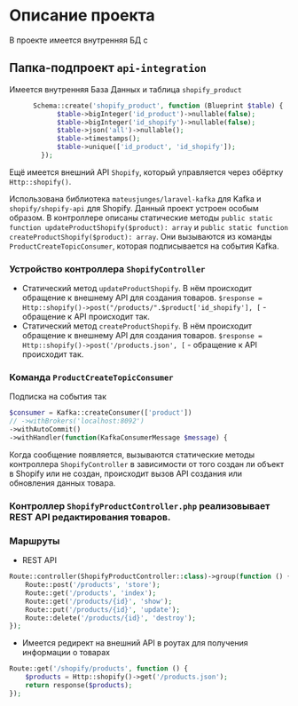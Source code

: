 # Описание проекта
В проекте имеется внутренняя БД с 

## Папка-подпроект `api-integration`
Имеется внутренняя База Данных и таблица `shopify_product`

```PHP
      Schema::create('shopify_product', function (Blueprint $table) {
            $table->bigInteger('id_product')->nullable(false);
            $table->bigInteger('id_shopify')->nullable(false);
            $table->json('all')->nullable();
            $table->timestamps();
            $table->unique(['id_product', 'id_shopify']);
        });
```

Ещё имеется внешний API `Shopify`, который управляется через обёртку `Http::shopify()`.

Использована библиотека `mateusjunges/laravel-kafka` для Kafka и `shopify/shopify-api` для Shopify.
Данный проект устроен особым образом. В контроллере описаны статические методы `public static function updateProductShopify($product): array` и `public static function createProductShopify($product): array`. Они вызываются из команды `ProductCreateTopicConsumer`, которая подписывается на события Kafka.

### Устройство контроллера `ShopifyController`
- Статический метод `updateProductShopify`. В нём происходит обращение к внешнему API для создания товаров. `$response = Http::shopify()->post("/products/".$product['id_shopify'], [` - обращение к API происходит так. 
- Статический метод `createProductShopify`. В нём происходит обращение к внешнему API для создания товаров. `$response = Http::shopify()->post('/products.json', [` - обращение к API происходит так. 

### Команда `ProductCreateTopicConsumer`
Подписка на события так 
```PHP
$consumer = Kafka::createConsumer(['product'])
// ->withBrokers('localhost:8092')
->withAutoCommit()
->withHandler(function(KafkaConsumerMessage $message) {
```
Когда сообщение появляется, вызываются статические методы контроллера `ShopifyController` в зависимости от того создан ли объект в Shopify или не создан, происходит вызов API создания или обновления данных товара.

### Контроллер `ShopifyProductController.php` реализовывает REST API редактирования товаров.

### Маршруты
- REST API
```PHP 
Route::controller(ShopifyProductController::class)->group(function () {
    Route::post('/products', 'store');
    Route::get('/products', 'index');
    Route::get('/products/{id}', 'show');
    Route::put('/products/{id}', 'update');
    Route::delete('/products/{id}', 'destroy');
});
```
- Имеется редирект на внешний API в роутах для получения информации о товарах
```PHP
Route::get('/shopify/products', function () {
    $products = Http::shopify()->get('/products.json');
    return response($products);
});
```
